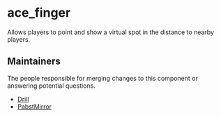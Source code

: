 ace_finger
===========

Allows players to point and show a virtual spot in the distance to nearby players.


## Maintainers

The people responsible for merging changes to this component or answering potential questions.

- [Drill](https://github.com/TheDrill/)
- [PabstMirror](https://github.com/PabstMirror)
